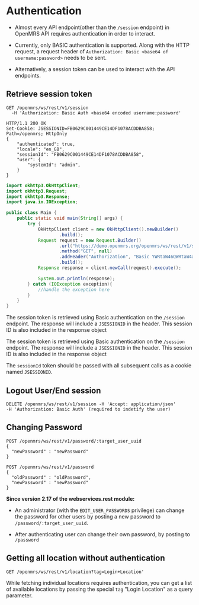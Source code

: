# Authentication

* Almost every API endpoint(other than the `/session` endpoint) in  OpenMRS API requires authentication 
  in order to interact.

* Currently, only BASIC authentication is supported. Along with the HTTP request, a request header of 
  `Authorization: Basic <base64 of username:password>` needs to be sent.

* Alternatively, a session token can be used to interact with the API endpoints.

## Retrieve session token
```http
GET /openmrs/ws/rest/v1/session 
  -H 'Authorization: Basic Auth <base64 encoded username:password'

HTTP/1.1 200 OK
Set-Cookie: JSESSIONID=FB0629C001449CE14DF1078ACDDBA858; Path=/openmrs; HttpOnly
{
    "authenticated": true,
    "locale": "en_GB",
    "sessionId": "FB0629C001449CE14DF1078ACDDBA858",
    "user": {
        "systemId": "admin",
    }
}
```

 
```java
import okhttp3.OkHttpClient;
import okhttp3.Request;
import okhttp3.Response;
import java.io.IOException;

public class Main {
    public static void main(String[] args) {
        try {
            OkHttpClient client = new OkHttpClient().newBuilder()
                    .build();
            Request request = new Request.Builder()
                    .url("https://demo.openmrs.org/openmrs/ws/rest/v1/session")
                    .method("GET", null)
                    .addHeader("Authorization", "Basic YWRtaW46QWRtaW4xMjM=")
                    .build();
            Response response = client.newCall(request).execute();

            System.out.println(response);
        } catch (IOException exception){    
            //handle the exception here
        }
    }
}

```

The session token is retrieved using Basic authentication on the `/session` endpoint. The response will include a `JSESSIONID` in the header. This session ID is also included in the response object



The session token is retrieved using Basic authentication on the `/session` endpoint. The response will include a `JSESSIONID` in the header. This session ID is also included in the response object


The `sessionId` token should be passed with all subsequent calls as a cookie named `JSESSIONID`.

## Logout User/End session

```http
DELETE /openmrs/ws/rest/v1/session -H 'Accept: application/json'
-H 'Authorization: Basic Auth' (required to indetify the user)
```

## Changing Password
```http
POST /openmrs/ws/rest/v1/password/:target_user_uuid 
{
  "newPassword" : "newPassword"
}
``` 
```http
POST /openmrs/ws/rest/v1/password 
{
  "oldPassword" : "oldPassword",
  "newPassword" : "newPassword"
}
```
<b>Since version 2.17 of the webservices.rest module:</b>

* An administrator (with the `EDIT_USER_PASSWORDS` privilege) can change the password for other users by 
  posting a new password to `/password/:target_user_uuid`.

* After authenticating user can change their own password, by posting to `/password`

## Getting all location without authentication
```http
GET /openmrs/ws/rest/v1/location?tag=Login+Location' 
```
While fetching individual locations requires authentication, you can get a list of available locations by passing 
the special `tag` "Login Location" as a query parameter.



